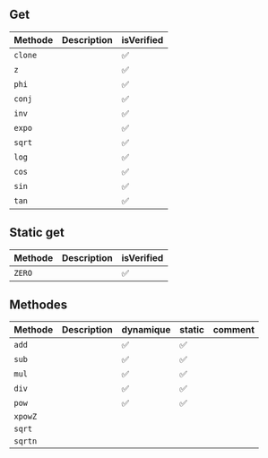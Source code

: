 ## Get 
|Methode|Description|isVerified|
|-|-|-|
| `clone`||✅|
| `z`||✅|
| `phi`||✅|
| `conj`||✅|
| `inv`||✅|
|`expo`||✅|
| `sqrt`||✅|
| `log`||✅|
| `cos`||✅|
| `sin`||✅|
| `tan`||✅|
## Static get 
|Methode|Description|isVerified|
|-|-|-|
| `ZERO`||✅|
## Methodes
|Methode|Description|dynamique|static|comment|
|-|-|-|-|-|
| `add`||✅|✅||
| `sub`||✅|✅||
| `mul`||✅|✅||
| `div`||✅|✅||
| `pow`||✅|✅||
| `xpowZ`|||||
| `sqrt`|||||
| `sqrtn`|||||


